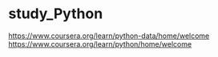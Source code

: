 # study_Python
https://www.coursera.org/learn/python-data/home/welcome              https://www.coursera.org/learn/python/home/welcome
